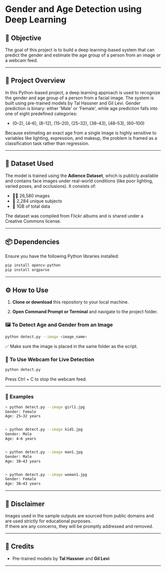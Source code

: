 # Gender and Age Detection using Deep Learning

## 🎯 Objective
The goal of this project is to build a deep learning-based system that can predict the gender and estimate the age group of a person from an image or a webcam feed.

---

## 📌 Project Overview
In this Python-based project, a deep learning approach is used to recognize the gender and age group of a person from a facial image. The system is built using pre-trained models by Tal Hassner and Gil Levi. Gender prediction is binary: either 'Male' or 'Female', while age prediction falls into one of eight predefined categories:

- (0–2), (4–6), (8–12), (15–20), (25–32), (38–43), (48–53), (60–100)

Because estimating an exact age from a single image is highly sensitive to variables like lighting, expression, and makeup, the problem is framed as a classification task rather than regression.

---

## 📂 Dataset Used
The model is trained using the **Adience Dataset**, which is publicly available and contains face images under real-world conditions (like poor lighting, varied poses, and occlusions). It consists of:

- 🧍‍♂️ 26,580 images  
- 👥 2,284 unique subjects  
- 📁 1GB of total data  

The dataset was compiled from Flickr albums and is shared under a Creative Commons license.

---

## 📦 Dependencies

Ensure you have the following Python libraries installed:

```bash
pip install opencv-python
pip install argparse
```
---

## ⚙️ How to Use

1. **Clone or download** this repository to your local machine.

2. **Open Command Prompt or Terminal** and navigate to the project folder.

### 🖼️ To Detect Age and Gender from an Image

```bash
python detect.py --image <image_name>
```
✅ Make sure the image is placed in the same folder as the script.

### 🎥 To Use Webcam for Live Detection

```bash
python detect.py
```
Press Ctrl + C to stop the webcam feed.

---

### 📸 Examples

```bash
> python detect.py --image girl1.jpg
Gender: Female
Age: 25–32 years


> python detect.py --image kid1.jpg
Gender: Male
Age: 4–6 years


> python detect.py --image man1.jpg
Gender: Male
Age: 38–43 years


> python detect.py --image woman1.jpg
Gender: Female
Age: 38–43 years

```
---

## 📌 Disclaimer

Images used in the sample outputs are sourced from public domains and are used strictly for educational purposes.  
If there are any concerns, they will be promptly addressed and removed.

---

## 🔗 Credits

- Pre-trained models by **Tal Hassner** and **Gil Levi**
---


